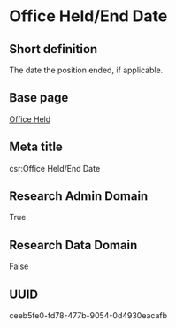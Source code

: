 # Office Held/End Date
## Short definition
The date the position ended, if applicable.
## Base page
[Office Held](https://github.com/EuroCRIS/CASRAI-Dictionairies/blob/main/Objects/Office%20Held.md)
## Meta title
csr:Office Held/End Date
## Research Admin Domain
True
## Research Data Domain
False
## UUID
ceeb5fe0-fd78-477b-9054-0d4930eacafb
